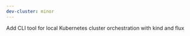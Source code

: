 ```yaml
---
dev-cluster: minor
---
```


Add CLI tool for local Kubernetes cluster orchestration with kind and flux
